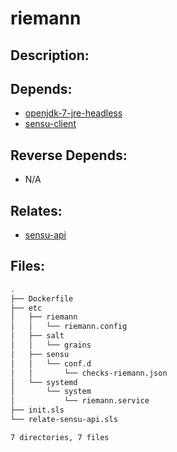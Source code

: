 # riemann

## Description:



## Depends:

  -  [openjdk-7-jre-headless](salt/openjdk-7-jre-headless)
  -  [sensu-client](salt/sensu-client)

## Reverse Depends:

  -  N/A

## Relates:

  -  [sensu-api](salt/sensu-api)

## Files:

```bash
.
├── Dockerfile
├── etc
│   ├── riemann
│   │   └── riemann.config
│   ├── salt
│   │   └── grains
│   ├── sensu
│   │   └── conf.d
│   │       └── checks-riemann.json
│   └── systemd
│       └── system
│           └── riemann.service
├── init.sls
└── relate-sensu-api.sls

7 directories, 7 files
```
